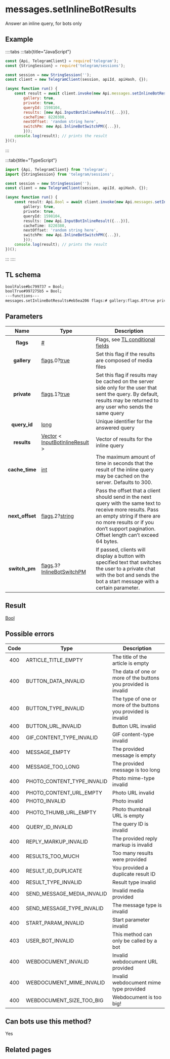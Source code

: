 # messages.setInlineBotResults

Answer an inline query, for bots only

## Example

::::tabs
:::tab{title="JavaScript"}

```js
const {Api, TelegramClient} = require('telegram');
const {StringSession} = require('telegram/sessions');

const session = new StringSession('');
const client = new TelegramClient(session, apiId, apiHash, {});

(async function run() {
    const result = await client.invoke(new Api.messages.setInlineBotResults({
		gallery: true,
		private: true,
		queryId: 1598104,
		results: [new Api.InputBotInlineResult({...})],
		cacheTime: 8220380,
		nextOffset: 'random string here',
		switchPm: new Api.InlineBotSwitchPM({...}),
		}));
    console.log(result); // prints the result
})();
```

:::

:::tab{title="TypeScript"}

```ts
import {Api, TelegramClient} from 'telegram';
import {StringSession} from 'telegram/sessions';

const session = new StringSession('');
const client = new TelegramClient(session, apiId, apiHash, {});

(async function run() {
    const result: Api.Bool = await client.invoke(new Api.messages.setInlineBotResults({
		gallery: true,
		private: true,
		queryId: 1598104,
		results: [new Api.InputBotInlineResult({...})],
		cacheTime: 8220380,
		nextOffset: 'random string here',
		switchPm: new Api.InlineBotSwitchPM({...}),
		}));
    console.log(result); // prints the result
})();
```

:::
::::

## TL schema

```txt
boolFalse#bc799737 = Bool;
boolTrue#997275b5 = Bool;
---functions---
messages.setInlineBotResults#eb5ea206 flags:# gallery:flags.0?true private:flags.1?true query_id:long results:Vector<InputBotInlineResult> cache_time:int next_offset:flags.2?string switch_pm:flags.3?InlineBotSwitchPM = Bool;
```

## Parameters

|      Name       | Type                                                                                                                                                 | Description                                                                                                                                                                                                                        |
| :-------------: | ---------------------------------------------------------------------------------------------------------------------------------------------------- | ---------------------------------------------------------------------------------------------------------------------------------------------------------------------------------------------------------------------------------- |
|    **flags**    | [#](https://core.telegram.org/type/%23)                                                                                                              | Flags, see [TL conditional fields](https://core.telegram.org/mtproto/TL-combinators#conditional-fields)                                                                                                                            |
|   **gallery**   | [flags](https://core.telegram.org/mtproto/TL-combinators#conditional-fields).0?[true](https://core.telegram.org/constructor/true)                    | Set this flag if the results are composed of media files                                                                                                                                                                           |
|   **private**   | [flags](https://core.telegram.org/mtproto/TL-combinators#conditional-fields).1?[true](https://core.telegram.org/constructor/true)                    | Set this flag if results may be cached on the server side only for the user that sent the query. By default, results may be returned to any user who sends the same query                                                          |
|  **query_id**   | [long](https://core.telegram.org/type/long)                                                                                                          | Unique identifier for the answered query                                                                                                                                                                                           |
|   **results**   | [Vector](https://core.telegram.org/type/Vector%20t) < [InputBotInlineResult](https://core.telegram.org/type/InputBotInlineResult) >                  | Vector of results for the inline query                                                                                                                                                                                             |
| **cache_time**  | [int](https://core.telegram.org/type/int)                                                                                                            | The maximum amount of time in seconds that the result of the inline query may be cached on the server. Defaults to 300.                                                                                                            |
| **next_offset** | [flags](https://core.telegram.org/mtproto/TL-combinators#conditional-fields).2?[string](https://core.telegram.org/type/string)                       | Pass the offset that a client should send in the next query with the same text to receive more results. Pass an empty string if there are no more results or if you don‘t support pagination. Offset length can’t exceed 64 bytes. |
|  **switch_pm**  | [flags](https://core.telegram.org/mtproto/TL-combinators#conditional-fields).3?[InlineBotSwitchPM](https://core.telegram.org/type/InlineBotSwitchPM) | If passed, clients will display a button with specified text that switches the user to a private chat with the bot and sends the bot a start message with a certain parameter.                                                     |

## Result

[Bool](https://core.telegram.org/type/Bool)

## Possible errors

| Code | Type                       | Description                                                    |
| :--: | -------------------------- | -------------------------------------------------------------- |
| 400  | ARTICLE_TITLE_EMPTY        | The title of the article is empty                              |
| 400  | BUTTON_DATA_INVALID        | The data of one or more of the buttons you provided is invalid |
| 400  | BUTTON_TYPE_INVALID        | The type of one or more of the buttons you provided is invalid |
| 400  | BUTTON_URL_INVALID         | Button URL invalid                                             |
| 400  | GIF_CONTENT_TYPE_INVALID   | GIF content-type invalid                                       |
| 400  | MESSAGE_EMPTY              | The provided message is empty                                  |
| 400  | MESSAGE_TOO_LONG           | The provided message is too long                               |
| 400  | PHOTO_CONTENT_TYPE_INVALID | Photo mime-type invalid                                        |
| 400  | PHOTO_CONTENT_URL_EMPTY    | Photo URL invalid                                              |
| 400  | PHOTO_INVALID              | Photo invalid                                                  |
| 400  | PHOTO_THUMB_URL_EMPTY      | Photo thumbnail URL is empty                                   |
| 400  | QUERY_ID_INVALID           | The query ID is invalid                                        |
| 400  | REPLY_MARKUP_INVALID       | The provided reply markup is invalid                           |
| 400  | RESULTS_TOO_MUCH           | Too many results were provided                                 |
| 400  | RESULT_ID_DUPLICATE        | You provided a duplicate result ID                             |
| 400  | RESULT_TYPE_INVALID        | Result type invalid                                            |
| 400  | SEND_MESSAGE_MEDIA_INVALID | Invalid media provided                                         |
| 400  | SEND_MESSAGE_TYPE_INVALID  | The message type is invalid                                    |
| 400  | START_PARAM_INVALID        | Start parameter invalid                                        |
| 403  | USER_BOT_INVALID           | This method can only be called by a bot                        |
| 400  | WEBDOCUMENT_INVALID        | Invalid webdocument URL provided                               |
| 400  | WEBDOCUMENT_MIME_INVALID   | Invalid webdocument mime type provided                         |
| 400  | WEBDOCUMENT_SIZE_TOO_BIG   | Webdocument is too big!                                        |

## Can bots use this method?

Yes

## Related pages
